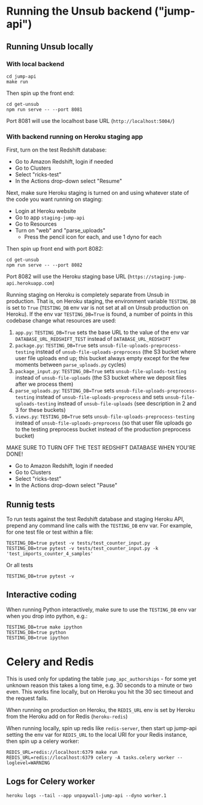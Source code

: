 # Running the Unsub backend ("jump-api")

## Running Unsub locally

### With local backend

```
cd jump-api
make run
```

Then spin up the front end:

```
cd get-unsub
npm run serve -- --port 8081
```

Port 8081 will use the localhost base URL (`http://localhost:5004/`)


### With backend running on Heroku staging app

First, turn on the test Redshift database:

- Go to Amazon Redshift, login if needed
- Go to Clusters
- Select "ricks-test"
- In the Actions drop-down select "Resume"

Next, make sure Heroku staging is turned on and using whatever state of the code you want running on staging:

- Login at Heroku website
- Go to app `staging-jump-api`
- Go to Resources
- Turn on "web" and "parse_uploads"
	- Press the pencil icon for each, and use 1 dyno for each

Then spin up front end with port 8082:

```
cd get-unsub
npm run serve -- --port 8082
```

Port 8082 will use the Heroku staging base URL (`https://staging-jump-api.herokuapp.com`)

Running staging on Heroku is completely separate from Unsub in production. That is, on Heroku staging, the environment variable `TESTING_DB` is set to `True` (`TESTING_DB` env var is not set at all on Unsub production on Heroku). If the env var `TESTING_DB=True` is found, a number of points in this codebase change what resources are used:

1. `app.py`: `TESTING_DB=True` sets the base URL to the value of the env var `DATABASE_URL_REDSHIFT_TEST` instead of `DATABASE_URL_REDSHIFT`
2. `package.py`: `TESTING_DB=True` sets `unsub-file-uploads-preprocess-testing` instead of `unsub-file-uploads-preprocess` (the S3 bucket where user file uploads end up; this bucket always empty except for the few moments between `parse_uploads.py` cycles)
3. `package_input.py`: `TESTING_DB=True` sets `unsub-file-uploads-testing` instead of `unsub-file-uploads` (the S3 bucket where we deposit files after we process them)
4. `parse_uploads.py`: `TESTING_DB=True` sets `unsub-file-uploads-preprocess-testing` instead of `unsub-file-uploads-preprocess` and sets `unsub-file-uploads-testing` instead of `unsub-file-uploads` (see description in 2 and 3 for these buckets)
5. `views.py`: `TESTING_DB=True` sets `unsub-file-uploads-preprocess-testing` instead of `unsub-file-uploads-preprocess` (so that user file uploads go to the testing preprocess bucket instead of the production preprocess bucket)


MAKE SURE TO TURN OFF THE TEST REDSHIFT DATABASE WHEN YOU'RE DONE!

- Go to Amazon Redshift, login if needed
- Go to Clusters
- Select "ricks-test"
- In the Actions drop-down select "Pause"

## Runnig tests

To run tests against the test Redshift database and staging Heroku API, prepend any command line calls with the `TESTING_DB` env var. For example, for one test file or test within a file:

```
TESTING_DB=true pytest -v tests/test_counter_input.py
TESTING_DB=true pytest -v tests/test_counter_input.py -k 'test_imports_counter_4_samples'
```

Or all tests

```
TESTING_DB=true pytest -v
```

## Interactive coding

When running Python interactively, make sure to use the `TESTING_DB` env var when you drop into python, e.g.:

```python3
TESTING_DB=true make ipython
TESTING_DB=true python
TESTING_DB=true ipython
```

# Celery and Redis

This is used only for updating the table `jump_apc_authorships` - for some yet unknown reason this takes a long time, e.g. 30 seconds to a minute or two even. This works fine locally, but on Heroku you hit the 30 sec timeout and the request fails.

When running on production on Heroku, the `REDIS_URL` env is set by Heroku from the Heroku add on for Redis (`heroku-redis`)

When running locally, spin up redis like `redis-server`, then start up jump-api setting the env var for `REDIS_URL` to the local URI for your Redis instance, then spin up a celery worker:

```
REDIS_URL=redis://localhost:6379 make run
REDIS_URL=redis://localhost:6379 celery -A tasks.celery worker --loglevel=WARNING
```

## Logs for Celery worker

```
heroku logs --tail --app unpaywall-jump-api --dyno worker.1
```
